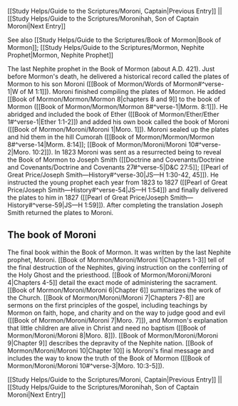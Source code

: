[[Study Helps/Guide to the Scriptures/Moroni, Captain|Previous Entry]]  ||  [[Study Helps/Guide to the Scriptures/Moronihah, Son of Captain Moroni|Next Entry]]

 See also [[Study Helps/Guide to the Scriptures/Book of Mormon|Book of Mormon]]; [[Study Helps/Guide to the Scriptures/Mormon, Nephite Prophet|Mormon, Nephite Prophet]]

 The last Nephite prophet in the Book of Mormon (about A.D. 421). Just before Mormon's death, he delivered a historical record called the plates of Mormon to his son Moroni ([[Book of Mormon/Words of Mormon#^verse-1|W of M 1:1]]). Moroni finished compiling the plates of Mormon. He added [[Book of Mormon/Mormon/Mormon 8|chapters 8 and 9]] to the book of Mormon ([[Book of Mormon/Mormon/Mormon 8#^verse-1|Morm. 8:1]]). He abridged and included the book of Ether ([[Book of Mormon/Ether/Ether 1#^verse-1|Ether 1:1-2]]) and added his own book called the book of Moroni ([[Book of Mormon/Moroni/Moroni 1|Moro. 1]]). Moroni sealed up the plates and hid them in the hill Cumorah ([[Book of Mormon/Mormon/Mormon 8#^verse-14|Morm. 8:14]]; [[Book of Mormon/Moroni/Moroni 10#^verse-2|Moro. 10:2]]). In 1823 Moroni was sent as a resurrected being to reveal the Book of Mormon to Joseph Smith ([[Doctrine and Covenants/Doctrine and Covenants/Doctrine and Covenants 27#^verse-5|D&C 27:5]]; [[Pearl of Great Price/Joseph Smith—History#^verse-30|JS—H 1:30-42, 45]]). He instructed the young prophet each year from 1823 to 1827 ([[Pearl of Great Price/Joseph Smith—History#^verse-54|JS—H 1:54]]) and finally delivered the plates to him in 1827 ([[Pearl of Great Price/Joseph Smith—History#^verse-59|JS—H 1:59]]). After completing the translation Joseph Smith returned the plates to Moroni.

## The book of Moroni

 The final book within the Book of Mormon. It was written by the last Nephite prophet, Moroni. [[Book of Mormon/Moroni/Moroni 1|Chapters 1-3]] tell of the final destruction of the Nephites, giving instruction on the conferring of the Holy Ghost and the priesthood. [[Book of Mormon/Moroni/Moroni 4|Chapters 4-5]] detail the exact mode of administering the sacrament. [[Book of Mormon/Moroni/Moroni 6|Chapter 6]] summarizes the work of the Church. [[Book of Mormon/Moroni/Moroni 7|Chapters 7-8]] are sermons on the first principles of the gospel, including teachings by Mormon on faith, hope, and charity and on the way to judge good and evil ([[Book of Mormon/Moroni/Moroni 7|Moro. 7]]), and Mormon's explanation that little children are alive in Christ and need no baptism ([[Book of Mormon/Moroni/Moroni 8|Moro. 8]]). [[Book of Mormon/Moroni/Moroni 9|Chapter 9]] describes the depravity of the Nephite nation. [[Book of Mormon/Moroni/Moroni 10|Chapter 10]] is Moroni's final message and includes the way to know the truth of the Book of Mormon ([[Book of Mormon/Moroni/Moroni 10#^verse-3|Moro. 10:3-5]]).

[[Study Helps/Guide to the Scriptures/Moroni, Captain|Previous Entry]]  ||  [[Study Helps/Guide to the Scriptures/Moronihah, Son of Captain Moroni|Next Entry]]